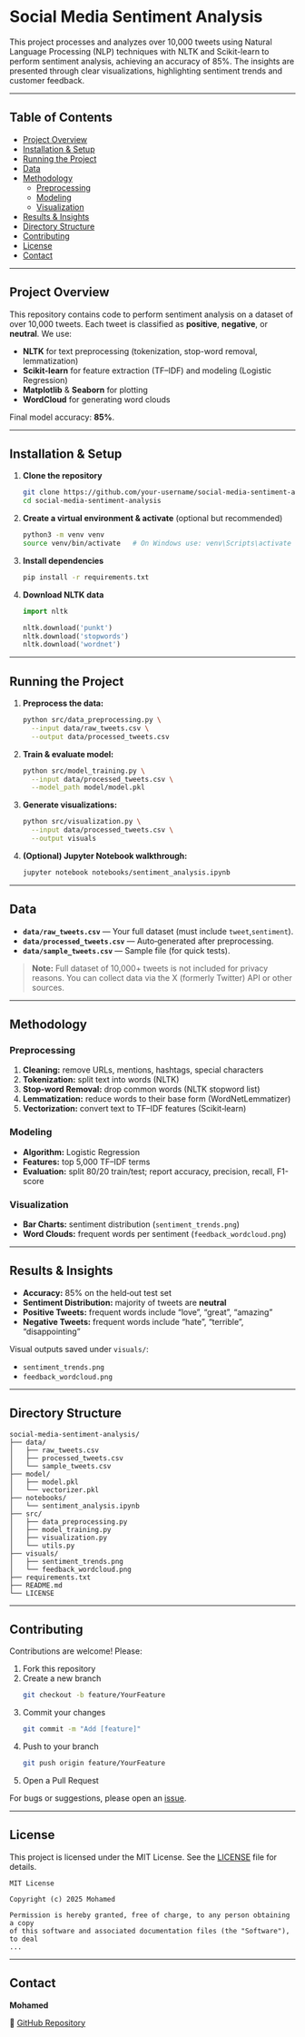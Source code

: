 
# Social Media Sentiment Analysis

This project processes and analyzes over 10,000 tweets using Natural Language Processing (NLP) techniques with NLTK and Scikit-learn to perform sentiment analysis, achieving an accuracy of 85%. The insights are presented through clear visualizations, highlighting sentiment trends and customer feedback.

---

## Table of Contents

- [Project Overview](#project-overview)  
- [Installation & Setup](#installation--setup)  
- [Running the Project](#running-the-project)  
- [Data](#data)  
- [Methodology](#methodology)  
  - [Preprocessing](#preprocessing)  
  - [Modeling](#modeling)  
  - [Visualization](#visualization)  
- [Results & Insights](#results--insights)  
- [Directory Structure](#directory-structure)  
- [Contributing](#contributing)  
- [License](#license)  
- [Contact](#contact)  

---

## Project Overview

This repository contains code to perform sentiment analysis on a dataset of over 10,000 tweets. Each tweet is classified as **positive**, **negative**, or **neutral**. We use:

- **NLTK** for text preprocessing (tokenization, stop-word removal, lemmatization)  
- **Scikit-learn** for feature extraction (TF–IDF) and modeling (Logistic Regression)  
- **Matplotlib** & **Seaborn** for plotting  
- **WordCloud** for generating word clouds  

Final model accuracy: **85%**.

---

## Installation & Setup

1. **Clone the repository**  
   ```bash
   git clone https://github.com/your-username/social-media-sentiment-analysis.git
   cd social-media-sentiment-analysis
   ```

2. **Create a virtual environment & activate** (optional but recommended)  
   ```bash
   python3 -m venv venv
   source venv/bin/activate   # On Windows use: venv\Scripts\activate
   ```

3. **Install dependencies**  
   ```bash
   pip install -r requirements.txt
   ```

4. **Download NLTK data**  
   ```python
   import nltk

   nltk.download('punkt')
   nltk.download('stopwords')
   nltk.download('wordnet')
   ```

---

## Running the Project

1. **Preprocess the data:**  
   ```bash
   python src/data_preprocessing.py \
     --input data/raw_tweets.csv \
     --output data/processed_tweets.csv
   ```

2. **Train & evaluate model:**  
   ```bash
   python src/model_training.py \
     --input data/processed_tweets.csv \
     --model_path model/model.pkl
   ```

3. **Generate visualizations:**  
   ```bash
   python src/visualization.py \
     --input data/processed_tweets.csv \
     --output visuals
   ```

4. **(Optional) Jupyter Notebook walkthrough:**  
   ```bash
   jupyter notebook notebooks/sentiment_analysis.ipynb
   ```

---

## Data

- **`data/raw_tweets.csv`** — Your full dataset (must include `tweet`,`sentiment`).  
- **`data/processed_tweets.csv`** — Auto‑generated after preprocessing.  
- **`data/sample_tweets.csv`** — Sample file (for quick tests).

> **Note:** Full dataset of 10,000+ tweets is not included for privacy reasons. You can collect data via the X (formerly Twitter) API or other sources.

---

## Methodology

### Preprocessing

1. **Cleaning:** remove URLs, mentions, hashtags, special characters  
2. **Tokenization:** split text into words (NLTK)  
3. **Stop‑word Removal:** drop common words (NLTK stopword list)  
4. **Lemmatization:** reduce words to their base form (WordNetLemmatizer)  
5. **Vectorization:** convert text to TF–IDF features (Scikit‑learn)

### Modeling

- **Algorithm:** Logistic Regression  
- **Features:** top 5,000 TF–IDF terms  
- **Evaluation:** split 80/20 train/test; report accuracy, precision, recall, F1-score

### Visualization

- **Bar Charts:** sentiment distribution (`sentiment_trends.png`)  
- **Word Clouds:** frequent words per sentiment (`feedback_wordcloud.png`)

---

## Results & Insights

- **Accuracy:** 85% on the held‑out test set  
- **Sentiment Distribution:** majority of tweets are **neutral**  
- **Positive Tweets:** frequent words include “love”, “great”, “amazing”  
- **Negative Tweets:** frequent words include “hate”, “terrible”, “disappointing”  

Visual outputs saved under `visuals/`:

- `sentiment_trends.png`  
- `feedback_wordcloud.png`

---

## Directory Structure

```
social-media-sentiment-analysis/
├── data/
│   ├── raw_tweets.csv
│   ├── processed_tweets.csv
│   └── sample_tweets.csv
├── model/
│   ├── model.pkl
│   └── vectorizer.pkl
├── notebooks/
│   └── sentiment_analysis.ipynb
├── src/
│   ├── data_preprocessing.py
│   ├── model_training.py
│   ├── visualization.py
│   └── utils.py
├── visuals/
│   ├── sentiment_trends.png
│   └── feedback_wordcloud.png
├── requirements.txt
├── README.md
└── LICENSE
```

---

## Contributing

Contributions are welcome! Please:

1. Fork this repository  
2. Create a new branch  
   ```bash
   git checkout -b feature/YourFeature
   ```
3. Commit your changes  
   ```bash
   git commit -m "Add [feature]"
   ```
4. Push to your branch  
   ```bash
   git push origin feature/YourFeature
   ```
5. Open a Pull Request

For bugs or suggestions, please open an [issue](https://github.com/your-username/social-media-sentiment-analysis/issues).

---

## License

This project is licensed under the MIT License. See the [LICENSE](LICENSE) file for details.

```
MIT License

Copyright (c) 2025 Mohamed

Permission is hereby granted, free of charge, to any person obtaining a copy
of this software and associated documentation files (the "Software"), to deal
...
```

---

## Contact

**Mohamed**  
 
📁 [GitHub Repository](https://github.com/your-username/social-media-sentiment-analysis)
```
